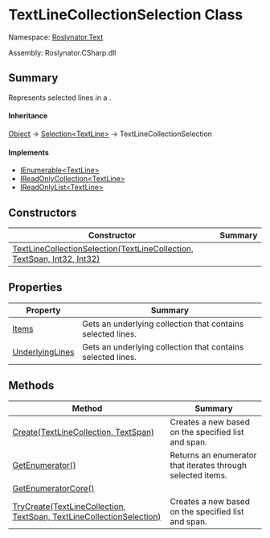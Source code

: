 # TextLineCollectionSelection Class

Namespace: [Roslynator.Text](../README.md)

Assembly: Roslynator\.CSharp\.dll

## Summary

Represents selected lines in a \.

#### Inheritance

[Object](https://docs.microsoft.com/en-us/dotnet/api/system.object) &#x2192; [Selection\<TextLine>](../../Selection-1/README.md) &#x2192; TextLineCollectionSelection

#### Implements

* [IEnumerable\<TextLine>](https://docs.microsoft.com/en-us/dotnet/api/system.collections.generic.ienumerable-1)
* [IReadOnlyCollection\<TextLine>](https://docs.microsoft.com/en-us/dotnet/api/system.collections.generic.ireadonlycollection-1)
* [IReadOnlyList\<TextLine>](https://docs.microsoft.com/en-us/dotnet/api/system.collections.generic.ireadonlylist-1)

## Constructors

| Constructor| Summary|
| --- | --- |
| [TextLineCollectionSelection(TextLineCollection, TextSpan, Int32, Int32)](-ctor/README.md) | |

## Properties

| Property| Summary|
| --- | --- |
| [Items](Items/README.md) | Gets an underlying collection that contains selected lines\. |
| [UnderlyingLines](UnderlyingLines/README.md) | Gets an underlying collection that contains selected lines\. |

## Methods

| Method| Summary|
| --- | --- |
| [Create(TextLineCollection, TextSpan)](Create/README.md) | Creates a new  based on the specified list and span\. |
| [GetEnumerator()](GetEnumerator/README.md) | Returns an enumerator that iterates through selected items\. |
| [GetEnumeratorCore()](GetEnumeratorCore/README.md) | |
| [TryCreate(TextLineCollection, TextSpan, TextLineCollectionSelection)](TryCreate/README.md) | Creates a new  based on the specified list and span\. |

